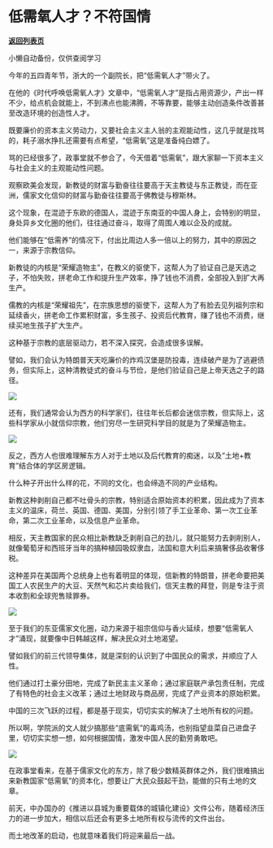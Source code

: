 # 低需氧人才？不符国情

[**返回列表页**](/gzh/政事堂2019)

小懒自动备份，仅供查阅学习

今年的五四青年节，浙大的一个副院长，把“低需氧人才”带火了。  

  

在他的《时代呼唤低需氧人才》文章中，“低需氧人才”是指占用资源少，产出一样不少，给点机会就能上，不到沸点也能沸腾，不等靠要，能够主动创造条件改善甚至改造环境的创造性人才。

  

既要廉价的资本主义劳动力，又要社会主义主人翁的主观能动性，这几乎就是找骂的，耗子溺水挣扎还需要有点希望，“低需氧”这是准备纯白嫖了。

  

骂的已经很多了，政事堂就不参合了，今天借着“低需氧”，跟大家聊一下资本主义与社会主义的主观能动性问题。

  

观察欧美会发现，新教徒的财富与勤奋往往要高于天主教徒与东正教徒，而在亚洲，儒家文化信仰的财富与勤奋往往要高于佛教徒与穆斯林。  

  

这个现象，在混迹于东欧的德国人，混迹于东南亚的中国人身上，会特别的明显，身处异乡文化圈的他们，往往通过奋斗，取得了周围人难以企及的成就。

  

他们能够在“低需养”的情况下，付出比周边人多一倍以上的努力，其中的原因之一，来源于宗教信仰。

  

新教徒的内核是“荣耀造物主”，在教义的驱使下，这帮人为了验证自己是天选之子，不怕失败，拼老命工作和提升生产效率，挣了钱也不消费，全部投入到扩大再生产。

  

儒教的内核是“荣耀祖先”，在宗族思想的驱使下，这帮人为了有脸去见列祖列宗和延续香火，拼老命工作累积财富，多生孩子、投资后代教育，赚了钱也不消费，继续买地生孩子扩大生产。

  

这种基于宗教的底层驱动力，若不深入探究，会造成很多误解。

  

譬如，我们会认为特朗普天天吃廉价的炸鸡汉堡是防投毒，连续破产是为了逃避债务，但实际上，这种清教徒式的奋斗与节俭，是他们验证自己是上帝天选之子的路径。

  

![](https://mmbiz.qpic.cn/mmbiz_jpg/rxhS23yu8cMg85uJAT7h94cYvxS1cPXiaYlLNNzDnwB2FGuXbtnsc2npffZFibkZY44L3s3pEiaJofesjJoCAqvWA/640?wx_fmt=jpeg)

  

还有，我们通常会认为西方的科学家们，往往年长后都会迷信宗教，但实际上，这些科学家从小就信仰宗教，他们穷尽一生研究科学目的就是为了荣耀造物主。  

  

![](https://mmbiz.qpic.cn/mmbiz_jpg/rxhS23yu8cMg85uJAT7h94cYvxS1cPXiaic0ZtsUvvnofA4Kuh4611jm1q27J9YUBNpM2zM3cqXyPe8cweYwfkBA/640?wx_fmt=jpeg)

  

反之，西方人也很难理解东方人对于土地以及后代教育的痴迷，以及“土地+教育”结合体的学区房逻辑。  

  

什么种子开出什么样的花，不同的文化，也会缔造不同的产业结构。

  

新教这种剥削自己都不吐骨头的宗教，特别适合原始资本的积累，因此成为了资本主义的温床，荷兰、英国、德国、美国，分别引领了手工业革命、第一次工业革命，第二次工业革命，以及信息产业革命。

  

相反，天主教国家的民众相比新教缺乏剥削自己的劲儿，就只能努力去剥削别人，就像葡萄牙和西班牙当年的搞种植园吸奴隶血，法国和意大利后来搞奢侈品收奢侈税。

  

这种差异在美国两个总统身上也有着明显的体现，信新教的特朗普，拼老命要把美国工人农民生产的大豆、天然气和芯片卖给我们，信天主教的拜登，则是专注于资本收割和全球兜售赎罪券。

  

![](https://mmbiz.qpic.cn/mmbiz_jpg/rxhS23yu8cMg85uJAT7h94cYvxS1cPXia3O6VV3042hao68TX5Av7VO2Bxm6P3CmJFQIRp4A8gGYKviamSzs0eOQ/640?wx_fmt=jpeg)

  

至于我们的东亚儒家文化圈，动力来源于祖宗信仰与香火延续，想要“低需氧人才”涌现，就要像中日韩越这样，解决民众对土地渴望。  

  

譬如我们的前三代领导集体，就是深刻的认识到了中国民众的需求，并顺应了人性。

  

他们通过打土豪分田地，完成了新民主主义革命；通过家庭联产承包责任制，完成了有特色的社会主义改革；通过土地财政与商品房，完成了产业资本的原始积累。

  

中国的三次飞跃的过程，都是基于现实，切切实实的解决了土地所有权的问题。

  

所以啊，学院派的文人就少搞那些“底需氧”的毒鸡汤，也别指望韭菜自己进盘子里，切切实实想一想，如何根据国情，激发中国人民的勤劳勇敢吧。  

  

![](https://mmbiz.qpic.cn/mmbiz_jpg/rxhS23yu8cMg85uJAT7h94cYvxS1cPXiadgvf8dhFalV3RzS7lGJC2nA0nZaMoS9qtOprcRY3TgGsnPCQmm0mqQ/640?wx_fmt=jpeg)

  

  

在政事堂看来，在基于儒家文化的东方，除了极少数精英群体之外，我们很难搞出来新教国家“低需氧”的资本化，想要让广大民众鼓起干劲，能做的只有土地的文章。

  

前天，中办国办的《推进以县城为重要载体的城镇化建设》文件公布，随着经济压力的进一步加大，相信以后还会有更多土地所有权与流传的文件出台。

  

而土地改革的启动，也就意味着我们将迎来最后一战。


